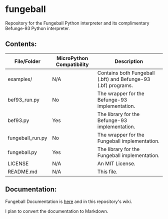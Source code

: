 # fungeball

Repository for the Fungeball Python interpreter and its complimentary Befunge-93 Python interpreter.

## Contents:

File/Folder | MicroPython Compatibility | Description
---|---|---
examples/ | N/A | Contains both Fungeball (.bft) and Befunge-93 (.bf) programs.
bef93_run.py | No | The wrapper for the Befunge-93 implementation.
bef93.py | Yes | The library for the Befunge-93 implementation.
fungeball_run.py | No | The wrapper for the Fungeball implementation.
fungeball.py | Yes | The library for the Fungeball implementation.
LICENSE | N/A | An MIT License.
README.md | N/A | This file.

## Documentation:

Fungeball Documentation is [here](https://esolangs.org/wiki/Fungeball) and in this repository's wiki.

I plan to convert the documentation to Markdown.
